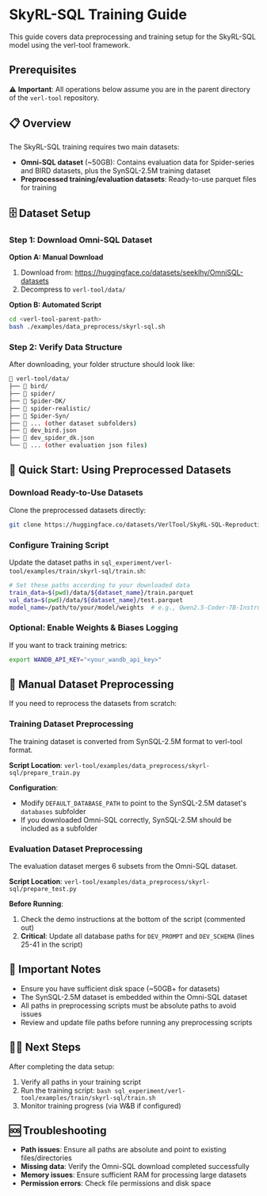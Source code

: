 # SkyRL-SQL Training Guide

This guide covers data preprocessing and training setup for the SkyRL-SQL model using the verl-tool framework.

## Prerequisites

⚠️ **Important**: All operations below assume you are in the parent directory of the `verl-tool` repository.

## 📋 Overview

The SkyRL-SQL training requires two main datasets:
- **Omni-SQL dataset** (~50GB): Contains evaluation data for Spider-series and BIRD datasets, plus the SynSQL-2.5M training dataset
- **Preprocessed training/evaluation datasets**: Ready-to-use parquet files for training

## 🗄️ Dataset Setup

### Step 1: Download Omni-SQL Dataset

**Option A: Manual Download**
1. Download from: https://huggingface.co/datasets/seeklhy/OmniSQL-datasets
2. Decompress to `verl-tool/data/`

**Option B: Automated Script**
```bash
cd <verl-tool-parent-path>
bash ./examples/data_preprocess/skyrl-sql.sh
```

### Step 2: Verify Data Structure

After downloading, your folder structure should look like:

```bash
📁 verl-tool/data/
├── 📁 bird/
├── 📁 spider/
├── 📁 Spider-DK/
├── 📁 spider-realistic/
├── 📁 Spider-Syn/
├── 📁 ... (other dataset subfolders)
├── 📄 dev_bird.json
├── 📄 dev_spider_dk.json
└── 📄 ... (other evaluation json files)
```

## 🚀 Quick Start: Using Preprocessed Datasets

### Download Ready-to-Use Datasets

Clone the preprocessed datasets directly:

```bash
git clone https://huggingface.co/datasets/VerlTool/SkyRL-SQL-Reproduction/tree/main/data
```

### Configure Training Script

Update the dataset paths in `sql_experiment/verl-tool/examples/train/skyrl-sql/train.sh`:

```bash
# Set these paths according to your downloaded data
train_data=$(pwd)/data/${dataset_name}/train.parquet
val_data=$(pwd)/data/${dataset_name}/test.parquet
model_name=/path/to/your/model/weights  # e.g., Qwen2.5-Coder-7B-Instruct
```

### Optional: Enable Weights & Biases Logging

If you want to track training metrics:

```bash
export WANDB_API_KEY="<your_wandb_api_key>"
```

## 🔧 Manual Dataset Preprocessing

If you need to reprocess the datasets from scratch:

### Training Dataset Preprocessing

The training dataset is converted from SynSQL-2.5M format to verl-tool format.

**Script Location**: `verl-tool/examples/data_preprocess/skyrl-sql/prepare_train.py`

**Configuration**:
- Modify `DEFAULT_DATABASE_PATH` to point to the SynSQL-2.5M dataset's `databases` subfolder
- If you downloaded Omni-SQL correctly, SynSQL-2.5M should be included as a subfolder

### Evaluation Dataset Preprocessing

The evaluation dataset merges 6 subsets from the Omni-SQL dataset.

**Script Location**: `verl-tool/examples/data_preprocess/skyrl-sql/prepare_test.py`

**Before Running**:
1. Check the demo instructions at the bottom of the script (commented out)
2. **Critical**: Update all database paths for `DEV_PROMPT` and `DEV_SCHEMA` (lines 25-41 in the script)

## 📝 Important Notes

- Ensure you have sufficient disk space (~50GB+ for datasets)
- The SynSQL-2.5M dataset is embedded within the Omni-SQL dataset
- All paths in preprocessing scripts must be absolute paths to avoid issues
- Review and update file paths before running any preprocessing scripts

## 🏃‍♂️ Next Steps

After completing the data setup:
1. Verify all paths in your training script
2. Run the training script: `bash sql_experiment/verl-tool/examples/train/skyrl-sql/train.sh`
3. Monitor training progress (via W&B if configured)

## 🆘 Troubleshooting

- **Path issues**: Ensure all paths are absolute and point to existing files/directories
- **Missing data**: Verify the Omni-SQL download completed successfully
- **Memory issues**: Ensure sufficient RAM for processing large datasets
- **Permission errors**: Check file permissions and disk space 